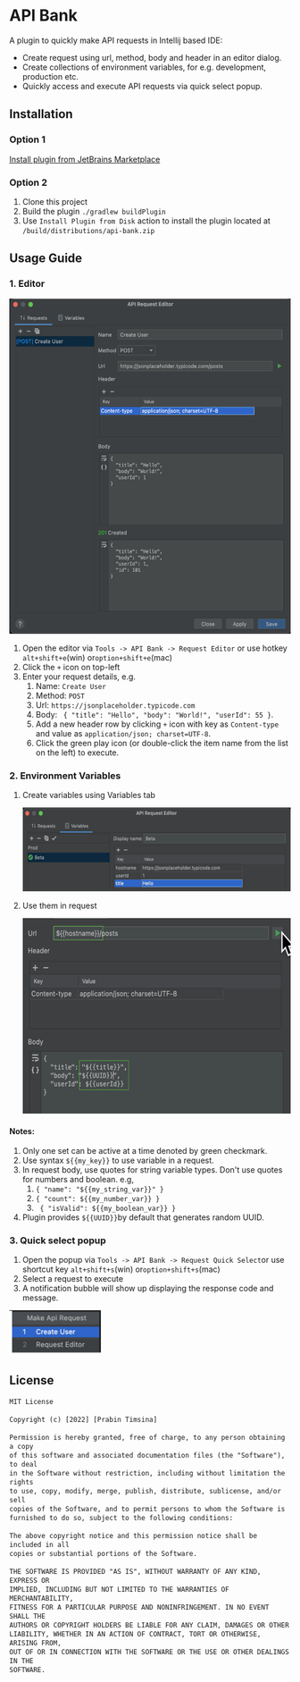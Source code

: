 # API Bank

A plugin to quickly make API requests in Intellij based IDE:

* Create request using url, method, body and header in an editor dialog.
* Create collections of environment variables, for e.g. development, production etc.
* Quickly access and execute API requests via quick select popup.

## Installation
### Option 1
<a href="https://plugins.jetbrains.com/plugin/20522-api-bank">Install plugin from JetBrains Marketplace</a>
### Option 2
1. Clone this project
2. Build the plugin `./gradlew buildPlugin`
3. Use `Install Plugin from Disk` action to install the plugin located at `/build/distributions/api-bank.zip`
## Usage Guide

### 1. Editor

<img src="images/filled_form.png" height="600"/>

1. Open the editor via ```Tools -> API Bank -> Request Editor``` or use hotkey ```alt+shift+e```(win) or```option+shift+e```(mac)
2. Click the ```+``` icon on top-left
3. Enter your request details, e.g.
    1. Name: ```Create User```
    2. Method: ```POST```
    3. Url: ```https://jsonplaceholder.typicode.com```
    4. Body: ``` {
       "title": "Hello",
       "body": "World!",
       "userId": 55
       }```.
    5. Add a new header row by clicking ```+``` icon with key as ```Content-type``` and value
       as ```application/json; charset=UTF-8```.
    6. Click the green play icon (or double-click the item name from the list on the left) to execute.

### 2. Environment Variables

1. Create variables using Variables tab

   <img src="images/envvar.png" height="150"/>

2. Use them in request

   <img src="images/envvar_usage.png" height="350"/>

#### Notes:

1. Only one set can be active at a time denoted by green checkmark.
2. Use syntax ```${{my_key}}``` to use variable in a request.
3. In request body, use quotes for string variable types. Don't use quotes for numbers and boolean. e.g,
    1. ```{ "name": "${{my_string_var}}" }```
    2. ```{ "count": ${{my_number_var}} }```
    3. ``` { "isValid": ${{my_boolean_var}} }```
4. Plugin provides ```${{UUID}}```by default that generates random UUID.

### 3. Quick select popup

1. Open the popup via ```Tools -> API Bank -> Request Quick Select```or use shortcut key ```alt+shift+s```(win) or```option+shift+s```(mac)
2. Select a request to execute
3. A notification bubble will show up displaying the response code and message.

<img src="images/popup.png" height="80"/>

## License

```
MIT License

Copyright (c) [2022] [Prabin Timsina]

Permission is hereby granted, free of charge, to any person obtaining a copy
of this software and associated documentation files (the "Software"), to deal
in the Software without restriction, including without limitation the rights
to use, copy, modify, merge, publish, distribute, sublicense, and/or sell
copies of the Software, and to permit persons to whom the Software is
furnished to do so, subject to the following conditions:

The above copyright notice and this permission notice shall be included in all
copies or substantial portions of the Software.

THE SOFTWARE IS PROVIDED "AS IS", WITHOUT WARRANTY OF ANY KIND, EXPRESS OR
IMPLIED, INCLUDING BUT NOT LIMITED TO THE WARRANTIES OF MERCHANTABILITY,
FITNESS FOR A PARTICULAR PURPOSE AND NONINFRINGEMENT. IN NO EVENT SHALL THE
AUTHORS OR COPYRIGHT HOLDERS BE LIABLE FOR ANY CLAIM, DAMAGES OR OTHER
LIABILITY, WHETHER IN AN ACTION OF CONTRACT, TORT OR OTHERWISE, ARISING FROM,
OUT OF OR IN CONNECTION WITH THE SOFTWARE OR THE USE OR OTHER DEALINGS IN THE
SOFTWARE.
```
